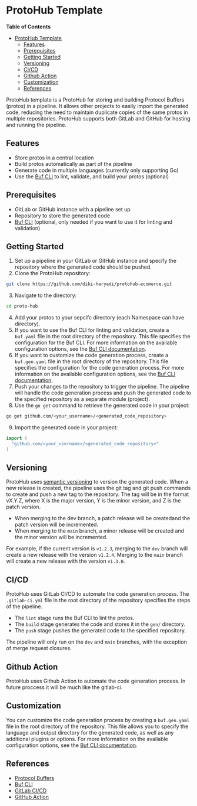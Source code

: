 # ProtoHub Template

<!-- START doctoc generated TOC please keep comment here to allow auto update -->
<!-- DON'T EDIT THIS SECTION, INSTEAD RE-RUN doctoc TO UPDATE -->

**Table of Contents**

- [ProtoHub Template](#protohub-template)
  - [Features](#features)
  - [Prerequisites](#prerequisites)
  - [Getting Started](#getting-started)
  - [Versioning](#versioning)
  - [CI/CD](#cicd)
  - [Github Action](#github-action)
  - [Customization](#customization)
  - [References](#references)

<!-- END doctoc generated TOC please keep comment here to allow auto update -->

ProtoHub template is a ProtoHub for storing and building Protocol Buffers (protos) in a pipeline. It allows other projects to easily import the generated code, reducing the need to maintain duplicate copies of the same protos in multiple repositories. ProtoHub supports both GitLab and GitHub for hosting and running the pipeline.

## Features

- Store protos in a central location
- Build protos automatically as part of the pipeline
- Generate code in multiple languages (currently only supporting Go)
- Use the [Buf CLI](https://docs.buf.build/) to lint, validate, and build your protos (optional)

## Prerequisites

- GitLab or GitHub instance with a pipeline set up
- Repository to store the generated code
- [Buf CLI](https://docs.buf.build/) (optional, only needed if you want to use it for linting and validation)

## Getting Started

1. Set up a pipeline in your GitLab or GitHub instance and specify the repository where the generated code should be pushed.
2. Clone the ProtoHub repository:

```bash
git clone https://github.com/diki-haryadi/protohub-ecomerce.git
```

3. Navigate to the directory:

```bash
cd proto-hub
```

4. Add your protos to your sepcifc directory (each Namespace can have directory).
5. If you want to use the Buf CLI for linting and validation, create a `buf.yaml` file in the root directory of the repository. This file specifies the configuration for the Buf CLI. For more information on the available configuration options, see the [Buf CLI documentation](https://docs.buf.build/).
6. If you want to customize the code generation process, create a `buf.gen.yaml` file in the root directory of the repository. This file specifies the configuration for the code generation process. For more information on the available configuration options, see the [Buf CLI documentation](https://docs.buf.build/).
7. Push your changes to the repository to trigger the pipeline.
   The pipeline will handle the code generation process and push the generated code to the specified repository as a separate module (project).
8. Use the `go get` command to retrieve the generated code in your project:

```bash
go get github.com/<your_username>/<generated_code_repository>
```

9. Import the generated code in your project:

```go
import (
  "github.com/<your_username>/<generated_code_repository>"
)
```

## Versioning

ProtoHub uses [semantic versioning](https://semver.org) to version the generated code. When a new release is created, the pipeline uses the git tag and git push commands to create and push a new tag to the repository. The tag will be in the format vX.Y.Z, where X is the major version, Y is the minor version, and Z is the patch version.

- When merging to the dev branch, a patch release will be createdand the patch version will be incremented.
- When merging to the `main` branch, a minor release will be created and the minor version will be incremented.

For example, if the current version is `v1.2.3`, merging to the `dev` branch will create a new release with the version `v1.2.4`. Merging to the `main` branch will create a new release with the version `v1.3.0`.

## CI/CD

ProtoHub uses GitLab CI/CD to automate the code generation process. The `.gitlab-ci.yml` file in the root directory of the repository specifies the steps of the pipeline.

- The `lint` stage runs the Buf CLI to lint the protos.
- The `build` stage generates the code and stores it in the `gen/` directory.
- The `push` stage pushes the generated code to the specified repository.

The pipeline will only run on the `dev` and `main` branches, with the exception of merge request closures.

## Github Action

ProtoHub uses Github Action to automate the code generation process. In future proccess it will be much like the gitlab-ci.

<!-- The `.github/workflows` directory in the root directory of the repository contains the pipeline configuration for GitHub. The pipeline has the following steps:

- `lint`: Runs the Buf CLI to lint the protos. This step is optional and can be commented out if the Buf CLI is not being used.
- `build`: Installs the necessary dependencies, generates the code, and stores the generated code in the gen directory.
- `push`: Pushes the generated code to the specified repository.
  The pipeline is triggered when changes are pushed to the dev or main branches. -->

## Customization

You can customize the code generation process by creating a `buf.gen.yaml` file in the root directory of the repository. This file allows you to specify the language and output directory for the generated code, as well as any additional plugins or options. For more information on the available configuration options, see the [Buf CLI documentation](https://docs.buf.build/).

## References

- [Protocol Buffers](https://developers.google.com/protocol-buffers)
- [Buf CLI](https://docs.buf.build/)
- [GitLab CI/CD](https://docs.gitlab.com/ee/ci/)
- [GitHub Action](https://docs.github.com/en/actions)
